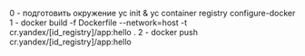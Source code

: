 0 - подготовить окружение yc init & yc container registry configure-docker
1 - docker build -f Dockerfile --network=host -t cr.yandex/[id_registry]/app:hello .
2 - docker push cr.yandex/[id_registry]/app:hello

